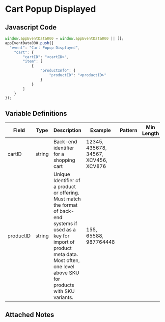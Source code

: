 # Cart Popup Displayed

### 

## Javascript Code
```js
window.appEventData000 = window.appEventData000 || [];
appEventData000.push({
  "event": "Cart Popup Displayed",
    "cart": {
        "cartID": "<cartID>",
        "item": [
            {
                "productInfo": {
                    "productID": "<productID>"
                }
            }
        ]
    }
});
```

## Variable Definitions

|Field|Type|Description|Example|Pattern|Min Length|Max Length|Minimum|Maximum|Multiple Of|
| --- | --- | --- | --- | --- | --- | --- | --- | --- | --- |
|cartID|string|Back-end identifier for a shopping cart|12345, 435678, 34567, XCV456, XCV876|||||||
|productID|string|Unique Identifier of a product or offering.  Must match the format of back-end systems if used as a key for import of product meta data. Most often, one level above SKU for products with SKU variants. |155, 65588, 987764448|||||||

## Attached Notes

<p><img src="https://i.pinimg.com/originals/bb/3f/02/bb3f025a03907d85a3a983c746e6a4b0.jpg" alt="" /></p>
